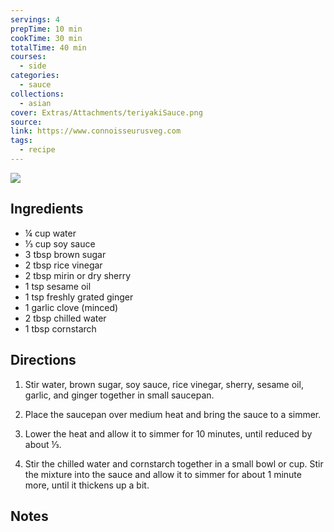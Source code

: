 ```yaml
---
servings: 4
prepTime: 10 min
cookTime: 30 min
totalTime: 40 min
courses:
  - side
categories:
  - sauce
collections:
  - asian
cover: Extras/Attachments/teriyakiSauce.png
source:
link: https://www.connoisseurusveg.com
tags:
  - recipe
---
```


![](Extras/Attachments/teriyakiSauce.png)


## Ingredients

- ¼ cup water
- ⅓ cup soy sauce
- 3 tbsp brown sugar
- 2 tbsp rice vinegar
- 2 tbsp mirin or dry sherry
- 1 tsp sesame oil
- 1 tsp freshly grated ginger
- 1 garlic clove (minced)
- 2 tbsp chilled water
- 1 tbsp cornstarch


## Directions

1. Stir water, brown sugar, soy sauce, rice vinegar, sherry, sesame oil, garlic, and ginger together in small saucepan.

2. Place the saucepan over medium heat and bring the sauce to a simmer.

3. Lower the heat and allow it to simmer for 10 minutes, until reduced by about ⅓.

4. Stir the chilled water and cornstarch together in a small bowl or cup. Stir the mixture into the sauce and allow it to simmer for about 1 minute more, until it thickens up a bit.


## Notes